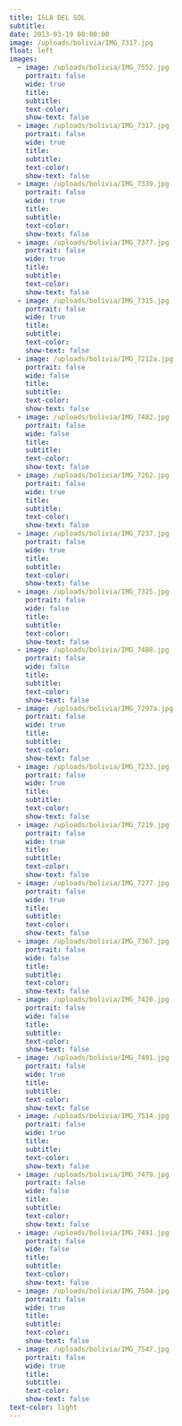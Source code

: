 ```yaml
---
title: ISLA DEL SOL
subtitle:
date: 2013-03-19 00:00:00
image: /uploads/bolivia/IMG_7317.jpg
float: left
images:
  - image: /uploads/bolivia/IMG_7552.jpg
    portrait: false
    wide: true
    title:
    subtitle:
    text-color:
    show-text: false
  - image: /uploads/bolivia/IMG_7317.jpg
    portrait: false
    wide: true
    title:
    subtitle:
    text-color:
    show-text: false
  - image: /uploads/bolivia/IMG_7339.jpg
    portrait: false
    wide: true
    title:
    subtitle:
    text-color:
    show-text: false
  - image: /uploads/bolivia/IMG_7377.jpg
    portrait: false
    wide: true
    title:
    subtitle:
    text-color:
    show-text: false
  - image: /uploads/bolivia/IMG_7315.jpg
    portrait: false
    wide: true
    title:
    subtitle:
    text-color:
    show-text: false
  - image: /uploads/bolivia/IMG_7212a.jpg
    portrait: false
    wide: false
    title:
    subtitle:
    text-color:
    show-text: false
  - image: /uploads/bolivia/IMG_7482.jpg
    portrait: false
    wide: false
    title:
    subtitle:
    text-color:
    show-text: false
  - image: /uploads/bolivia/IMG_7262.jpg
    portrait: false
    wide: true
    title:
    subtitle:
    text-color:
    show-text: false
  - image: /uploads/bolivia/IMG_7237.jpg
    portrait: false
    wide: true
    title:
    subtitle:
    text-color:
    show-text: false
  - image: /uploads/bolivia/IMG_7325.jpg
    portrait: false
    wide: false
    title:
    subtitle:
    text-color:
    show-text: false
  - image: /uploads/bolivia/IMG_7488.jpg
    portrait: false
    wide: false
    title:
    subtitle:
    text-color:
    show-text: false
  - image: /uploads/bolivia/IMG_7297a.jpg
    portrait: false
    wide: true
    title:
    subtitle:
    text-color:
    show-text: false
  - image: /uploads/bolivia/IMG_7233.jpg
    portrait: false
    wide: true
    title:
    subtitle:
    text-color:
    show-text: false
  - image: /uploads/bolivia/IMG_7219.jpg
    portrait: false
    wide: true
    title:
    subtitle:
    text-color:
    show-text: false
  - image: /uploads/bolivia/IMG_7277.jpg
    portrait: false
    wide: true
    title:
    subtitle:
    text-color:
    show-text: false
  - image: /uploads/bolivia/IMG_7367.jpg
    portrait: false
    wide: false
    title:
    subtitle:
    text-color:
    show-text: false
  - image: /uploads/bolivia/IMG_7420.jpg
    portrait: false
    wide: false
    title:
    subtitle:
    text-color:
    show-text: false
  - image: /uploads/bolivia/IMG_7401.jpg
    portrait: false
    wide: true
    title:
    subtitle:
    text-color:
    show-text: false
  - image: /uploads/bolivia/IMG_7514.jpg
    portrait: false
    wide: true
    title:
    subtitle:
    text-color:
    show-text: false
  - image: /uploads/bolivia/IMG_7479.jpg
    portrait: false
    wide: false
    title:
    subtitle:
    text-color:
    show-text: false
  - image: /uploads/bolivia/IMG_7491.jpg
    portrait: false
    wide: false
    title:
    subtitle:
    text-color:
    show-text: false
  - image: /uploads/bolivia/IMG_7504.jpg
    portrait: false
    wide: true
    title:
    subtitle:
    text-color:
    show-text: false
  - image: /uploads/bolivia/IMG_7547.jpg
    portrait: false
    wide: true
    title:
    subtitle:
    text-color:
    show-text: false
text-color: light
---
```



